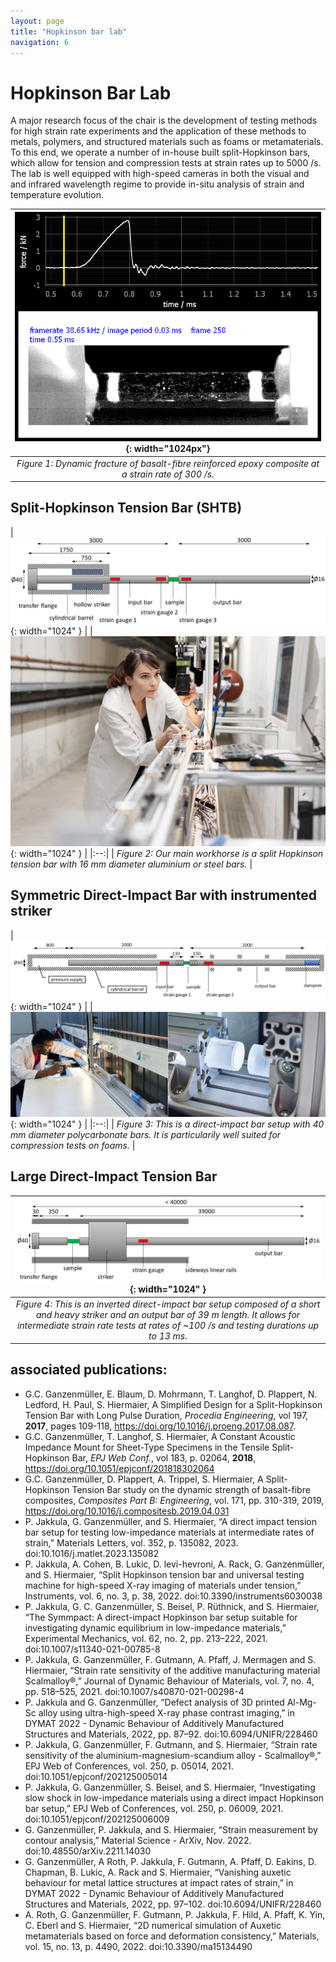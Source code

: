 ```yaml
---
layout: page
title: "Hopkinson bar lab"
navigation: 6
---
```


# Hopkinson Bar Lab

A major research focus of the chair is the development of testing methods for high strain rate experiments and the application of these methods to metals, polymers, and structured materials such as foams or metamaterials. To this end, we operate a number of in-house built split-Hopkinson bars, which allow for tension and compression tests at strain rates up to 5000 /s. The lab is well equipped with high-speed cameras in both the visual and and infrared wavelength regime to provide in-situ analysis of strain and temperature evolution.


| ![SHTB 1](/images/research/dynamic/BFRP_dynamic_fracture.gif){: width="1024px"} |
|:--:|
| *Figure 1: Dynamic fracture of basalt-fibre reinforced epoxy composite at a strain rate of 300 /s.* |


## Split-Hopkinson Tension Bar (SHTB)

| ![SHTB Sketch](/images/research/dynamic/SHTB_Sketch.png){: width="1024" } |
| ![SHTB 2](/images/research/dynamic/SHTB_Antonina.jpg){: width="1024" } |
|:--:|
| *Figure 2: Our main workhorse is a split Hopkinson tension bar with 16 mm diameter aluminium or steel bars.* |


## Symmetric Direct-Impact Bar with instrumented striker

| ![Symmpact](/images/research/dynamic/Symmpact_Sketch.png){: width="1024" } |
| ![Symmpact](/images/research/dynamic/Symmpact.jpg){: width="1024" } |
|:--:|
| *Figure 3: This is a direct-impact bar setup with 40 mm diameter polycarbonate bars. It is particularily well suited for compression tests on foams.* |


## Large Direct-Impact Tension Bar

| ![DITB](/images/research/dynamic/DITB_Sketch.png){: width="1024" } |
|:--:|
| *Figure 4: This is an inverted direct-impact bar setup composed of a short and heavy striker and an output bar of 39 m length. It allows for intermediate strain rate tests at rates of ~100 /s and testing durations up to 13 ms.* |




## associated publications:
- G.C. Ganzenmüller, E. Blaum, D. Mohrmann, T. Langhof, D. Plappert, N. Ledford, H. Paul, S. Hiermaier,
A Simplified Design for a Split-Hopkinson Tension Bar with Long Pulse Duration, *Procedia Engineering*, vol 197, **2017**,
pages 109-118, https://doi.org/10.1016/j.proeng.2017.08.087.
- G.C. Ganzenmüller, T. Langhof, S. Hiermaier, A Constant Acoustic Impedance Mount for Sheet-Type Specimens in the Tensile Split-Hopkinson Bar, *EPJ Web Conf.*, vol 183, p. 02064, **2018**, https://doi.org/10.1051/epjconf/201818302064
- G.C. Ganzenmüller, D. Plappert, A. Trippel, S. Hiermaier, A Split-Hopkinson Tension Bar study on the dynamic strength of basalt-fibre composites, *Composites Part B: Engineering*, vol. 171, pp. 310-319, 2019, https://doi.org/10.1016/j.compositesb.2019.04.031
- P. Jakkula, G. Ganzenmüller, and S. Hiermaier, “A direct impact tension bar setup for testing low-impedance materials at intermediate rates of strain,” Materials Letters, vol. 352, p. 135082, 2023. doi:10.1016/j.matlet.2023.135082
- P. Jakkula, A. Cohen, B. Lukic, D. levi-hevroni, A. Rack, G. Ganzenmüller, and S. Hiermaier, “Split Hopkinson tension bar and universal testing machine for high-speed X-ray imaging of materials under tension,” Instruments, vol. 6, no. 3, p. 38, 2022. doi:10.3390/instruments6030038
- P. Jakkula, G. C. Ganzenmüller, S. Beisel, P. Rüthnick, and S. Hiermaier, “The Symmpact: A direct-impact Hopkinson bar setup suitable for investigating dynamic equilibrium in low-impedance materials,” Experimental Mechanics, vol. 62, no. 2, pp. 213–222, 2021. doi:10.1007/s11340-021-00785-8 
- P. Jakkula, G. Ganzenmüller, F. Gutmann, A. Pfaff, J. Mermagen and S. Hiermaier, “Strain rate sensitivity of the additive manufacturing material Scalmalloy®,” Journal of Dynamic Behaviour of Materials, vol. 7, no. 4, pp. 518–525, 2021. doi:10.1007/s40870-021-00298-4
- P. Jakkula and G. Ganzenmüller, “Defect analysis of 3D printed Al-Mg-Sc alloy using ultra-high-speed X-ray phase contrast imaging,” in DYMAT 2022 - Dynamic Behaviour of Additively Manufactured Structures and Materials, 2022, pp. 87–92. doi:10.6094/UNIFR/228460
- P. Jakkula, G. Ganzenmüller, F. Gutmann, and S. Hiermaier, “Strain rate sensitivity of the aluminium-magnesium-scandium alloy - Scalmalloy®,” EPJ Web of Conferences, vol. 250, p. 05014, 2021. doi:10.1051/epjconf/202125005014
- P. Jakkula, G. Ganzenmüller, S. Beisel, and S. Hiermaier, “Investigating slow shock in low-impedance materials using a direct impact Hopkinson bar setup,” EPJ Web of Conferences, vol. 250, p. 06009, 2021. doi:10.1051/epjconf/202125006009
- G. Ganzenmüller, P. Jakkula, and S. Hiermaier, “Strain measurement by contour analysis,” Material Science - ArXiv, Nov. 2022. doi:10.48550/arXiv.2211.14030
- G. Ganzenmüller, A Roth, P. Jakkula, F. Gutmann, A. Pfaff, D. Eakins, D. Chapman, B. Lukic, A. Rack and S. Hiermaier, “Vanishing auxetic behaviour for metal lattice structures at impact rates of strain,” in DYMAT 2022 - Dynamic Behaviour of Additively Manufactured Structures and Materials, 2022, pp. 97–102. doi:10.6094/UNIFR/228460
- A. Roth, G. Ganzenmüller, F. Gutmann, P. Jakkula, F. Hild, A. Pfaff, K. Yin, C. Eberl and S. Hiermaier, “2D numerical simulation of Auxetic metamaterials based on force and deformation consistency,” Materials, vol. 15, no. 13, p. 4490, 2022. doi:10.3390/ma15134490




